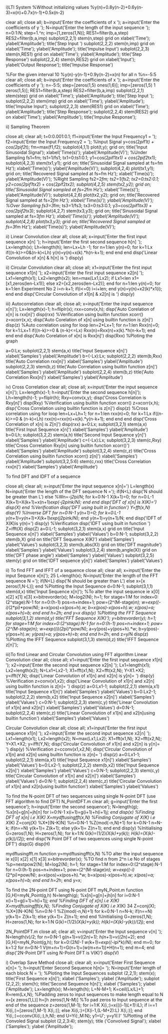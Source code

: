 i)LTI System
%Without initializing values %y(n)+0.8y(n-2)+0.6y(n-3)=x(n)+0.7x(n-1)+0.5x(n-2)
 
clear all;
close all;
b=input('Enter the coefficients of x '); a=input('Enter the coefficients of y '); N=input('Enter the length of the input sequence '); n=0:1:N;
step=1.^n;
imp=[1,zeros(1,N)];
RES1=filter(b,a,step) RES2=filter(b,a,imp)
subplot(2,2,1) stem(n,step)
grid on xlabel('Time'); ylabel('Amplitude'); title('Step Input ')
subplot(2,2,2) stem(n,imp)
grid on xlabel('Time'); ylabel('Amplitude'); title('Impulse Input')
subplot(2,2,3) stem(n,RES1)
grid on xlabel('Time'); ylabel('Amplitude'); title('Step Response')
subplot(2,2,4) stem(n,RES2)
grid on
xlabel('Input'); ylabel('Output Response'); title('Impulse Response')


%For the given interval
10
%y(n)-y(n-1)+0.9y(n-2)=x(n) for all n %n=-5:5
clear all;
close all;
b=input('Enter the coefficients of x '); a=input('Enter the coefficients of y '); n=-5:5;
step=[zeros(1,5) ones(1,6)]; imp=[zeros(1,5) 1 zeros(1,5)];
RES1=filter(b,a,step) RES2=filter(b,a,imp)
subplot(2,2,1) stem(step)
grid on xlabel('Time'); ylabel('Amplitude'); title('Step Input ');
subplot(2,2,2) stem(imp)
grid on xlabel('Time'); ylabel('Amplitude'); title('Impulse Input');
subplot(2,2,3) stem(RES1)
grid on xlabel('Time'); ylabel('Amplitude'); title('Step Response');
subplot(2,2,4) stem(RES2)
grid on
xlabel('Time'); ylabel('Amplitude'); title('Impulse Response');


ii) Sampling Theorem


close all;
clear all;
t=0:0.001:0.1;
f1=input('Enter the Input Frequency1 = '); f2=input('Enter the Input Frequency2 = ');
%Input Signal
y=cos(2*pi*f1*t) + cos(2*pi*f2*t); fm=max(f1,f2);
subplot(4,1,1)
plot(t,y);
grid on;
title('Input Sinusoidal Signal'); xlabel('Time(s)'); ylabel('Amplitude(V)');
%Under Sampling
fs1=fm;
ts1=1/fs1;
tx1=0:ts1:0.1;
y1=cos(2*pi*f1*tx1) + cos(2*pi*f2*tx1);
subplot(4,2,3)
stem(tx1,y1);
grid on;
title('Sinusoidal Signal sampled at fs=fm Hz'); xlabel('Time(s)');
ylabel('Amplitude(V)');
subplot(4,2,4)
plot(tx1,y1);
grid on;
title('Recovered Signal sampled at fs=fm Hz'); xlabel('Time(s)');
ylabel('Amplitude(V)');
%Right Sampling fs2=2*fm; ts2=1/fs2; tx2=0:ts2:0.1;
y2=cos(2*pi*f1*tx2) + cos(2*pi*f2*tx2);
subplot(4,2,5)
stem(tx2,y2);
grid on;
title('Sinusoidal Signal sampled at fs=2*fm Hz'); xlabel('Time(s)');
ylabel('Amplitude(V)');
subplot(4,2,6)
plot(tx2,y2);
grid on;
title('Recovered Signal sampled at fs=2*fm Hz'); xlabel('Time(s)');
ylabel('Amplitude(V)');
%Over Sampling
fs3=3*fm;
ts3=1/fs3;
tx3=0:ts3:0.1;
y3=cos(2*pi*f1*tx3) + cos(2*pi*f2*tx3);
subplot(4,2,7)
stem(tx3,y3);
grid on;
title('Sinusoidal Signal sampled at fs=3*fm Hz'); xlabel('Time(s)');
ylabel('Amplitude(V)');
subplot(4,2,8)
plot(tx3,y3);
grid on;
title('Recovered Signal sampled at fs=3*fm Hz'); xlabel('Time(s)');
ylabel('Amplitude(V)');



ii) Linear Convolution
clear all;
close all;
x=input('Enter the first input sequence x[n] '); h=input('Enter the first second sequence h[n] '); Lx=length(x);
Lh=length(h);
len=Lx+Lh -1;
for n=1:len y(n)=0;
for k=1:Lx if((n-k)>=0&(n-k)<Lh)
y(n)=y(n)+x(k).*h(n-k+1); end
end end
disp('Linear Convolution of x[n] & h[n] is ') disp(y)


ii) Circular Convolution
clear all;
close all;
x1=input('Enter the first input sequence x1[n] '); x2=input('Enter the first input sequence x2[n] '); Lx1=length(x1);
Lx2=length(x2);
len=max(Lx1,Lx2);
if Lx1<len
x1=[x1,zeros(len-Lx1)]; else
x2=[x2,zeros(len-Lx2)]; end
for n=1:len y(n)=0;
for k=1:len
Experiment No 2
i=n-k+1; if(i<=0)
i=i+len; end
y(n)=y(n)+x2(k)*x1(i); end
end
disp('Circular Convolution of x1[n] & x2[n] is ') disp(y)



iii) Autocorrelation
clear all;
close all;
x=input('Enter the input sequence x[n]'); Lx=length(x)-1;
h=fliplr(x);
rxx=conv(x,h);
disp('Auto Corelation of x[n] is rxx[n]') disp(rxx)
%Verification using builtin function xcorr()
z=xcorr(x,x);
disp('Auto Corelation of x[n] using builtin function is z[n]') disp(z)
%Auto correlation using for loop len=2*Lx+1;
for n=1:len
Rxx(n)=0; for k=1:Lx+1
if((n-k)>=0 & (n-k)<=Lx) Rxx(n)=Rxx(n)+x(k).*h(n-k+1);
end end
end
disp('Auto Corelation of x[n] is Rxx[n]') disp(Rxx)
%Ploting the graph

a=0:Lx;
subplot(2,2,1)
stem(a,x)
title('Input Sequence x[n]') xlabel('Samples') ylabel('Amplitude')
b=(-Lx):Lx;
subplot(2,2,2)
stem(b,Rxx)
title('Auto Correlation rxx[n]') xlabel('Samples') ylabel('Amplitude')
subplot(2,2,3)
stem(b,z)
title('Auto Correlation using builtin function z[n]') xlabel('Samples')
ylabel('Amplitude')
subplot(2,2,4)
stem(b,z)
title('Auto Correlation Rxx[n]') xlabel('Samples') ylabel('Amplitude')


iv) Cross Correlation
clear all;
close all;
x=input('Enter the input sequence x[n]'); Lx=length(x)-1;
h=input('Enter the second sequence h[n]'); Lh=length(h)-1;
y=fliplr(h);
Rxy=conv(x,y);
disp('Cross Correlation is Rxy[n]') disp(Rxy)
%Verification using builtin function xcorr() z=xcorr(x,h);
disp('Cross Correlation using builtin function is z[n]') disp(z)
%Cross correlation using for loop len=Lx+Lh+1;
for n=1:len
rxx(n)=0; for k=1:Lx
if((n-k)>=0 & (n-k)<Lh) rxx(n)=rxx(n)+x(k).*y(n-k+1);
end
end end
disp('Cross Correlation of x[n] is Z[n]') disp(rxx)
a=0:Lx;
subplot(3,2,1)
stem(a,x)
title('First Input Sequence x[n]') xlabel('Samples') ylabel('Amplitude')
b=0:Lh;
subplot(3,2,2)
stem(a,h)
title('Second Input Sequence y[n]') xlabel('Samples') ylabel('Amplitude')
c=(-Lx):Lx;
subplot(3,2,3)
stem(c,Rxy)
title('Cross Correlation Rxy[n] using builtin function xcorr()') xlabel('Samples')
ylabel('Amplitude')
subplot(3,2,4)
stem(c,z)
title('Cross Correlation using builtin function xcorr() z[n]') xlabel('Samples')
ylabel('Amplitude')
subplot(3,2,5:6)
stem(c,rxx)
title('Cross Correlation rxx[n]') xlabel('Samples') ylabel('Amplitude')


To find DFT and IDFT of a sequence

close all;
clear all;
x=input('Enter the input sequence x[n]=') L=length(x)
N=input('Enter the length of the DFT sequence N ='); if(N<L)
disp('N should be greater than L') else
%Wn=-j*2*pi/N; for k=0:N-1
X(k+1)=0; for n=0:L-1
X(k+1)=X(k+1)+x(n+1)*exp(-j*2*pi*n*k/N); end
end
disp('DFT of x[n] is X(K)=') disp(X)
end
%Verification
disp('DFT using built in function') Y=fft(x,N)
disp(Y)
%Inverse DFT for n=0:N-1
y(n+1)=0; for k=0:L-1
y(n+1)=y(n+1)+X(k+1)*exp(j*2*pi*n*k/N); end
y(n+1)=y(n+1)/N; end
disp('IDFT of X(K)is y(n)=') disp(y)
%Verification
disp('IDFT using built in function ') Z=ifft(X)
disp(Z)
a=0:L-1;
subplot(3,2,1)
stem(a,x)
grid on
title('Input Sequence x[n]') xlabel('Samples') ylabel('Values')
b=0:N-1;
subplot(3,2,2)
stem(b,X)
grid on
title('DFT Sequence X(K)') xlabel('Samples') ylabel('Values')
subplot(3,2,3) stem(b,abs(X))
grid on
title('DFT magnitude') xlabel('Samples') ylabel('Values')
subplot(3,2,4) stem(b,angle(X))
grid on
title('DFT phase angle') xlabel('Samples') ylabel('Values')
subplot(3,2,5)
stem(y)
grid on
title('IDFT sequence y[n]') xlabel('Samples') ylabel('Values')

ii) To find FFT and IFFT of a sequence
close all;
clear all;
x=input('Enter the input Sequnce x[n]');
25
 L=length(x);
N=input('Enter the length of the FFT sequence N ='); if(N<L)
disp('N should be greater than L') else
x=[x zeros(1,N-L)];
end
%Plotting the Input Sequence
d=0:N-1;
subplot(3,1,1)
stem(d,x)
title('Input Sequence x[n]');
%To alter the input sequence ie x[0] x[2] x[1] x[3]
x=bitrevorder(x);
M=log2(N); h=1;
for stage=1:M
for index=0:(2^stage):N-1
for n=0:(h-1)
pos=n+index+1; pow=(2^(M-stage)*n); w=exp((-i)*(2*pi)*pow/N); a=x(pos)+x(pos+h).*w; b=x(pos)-x(pos+h).*w; x(pos)=a;
x(pos+h)=b;
end end
h=2*h;
end
y=x disp(y)
%Plotting the FFT Sequence
subplot(3,1,2)
stem(d,y)
title('FFT Sequence X(K)');
y=bitrevorder(y); h=1;
for stage=1:M
for index=0:(2^stage):N-1 for n=0:(h-1)
pos=n+index+1; pow=(2^(M-stage)*n); w=exp((i)*(2*pi)*pow/N); a=y(pos)+y(pos+h).*w; b=y(pos)-y(pos+h).*w; y(pos)=a;
y(pos+h)=b;
end end
h=2*h;
end
z=y/N disp(z)
%Plotting the IFFT Sequence
subplot(3,1,3)
stem(d,z)
title('IFFT Sequence z[n]');

iii)To find Linear and Circular Convolution using FFT algorithm
Linear Convolution
clear all;
close all;
x1=input('Enter the first input sequence x1[n] '); x2=input('Enter the second input sequence x2[n] '); Lx1=length(x1);
Lx2=length(x2);
N=Lx1+Lx2-1;
X1=fft(x1,N);
X2=fft(x2,N);
Y=X1.*X2;
y=ifft(Y,N);
disp('Linear Convolution of x1[n] and x2[n] is y[n]= ') disp(y)
%Verification
z=conv(x1,x2);
disp('Linear Convolution of x1[n] and x2[n] using builtin function is z[n]= ') disp(z)
a=0:Lx1-1;
subplot(2,2,1)
stem(a,x1)
title('Input Sequence x1[n]') xlabel('Samples') ylabel('Values')
b=0:Lx2-1;
subplot(2,2,2)
stem(b,x2)
title('Input Sequence x2[n]') xlabel('Samples') ylabel('Values')
c=0:N-1;
subplot(2,2,3)
stem(c,y)
title('Linear Convolution of x1[n] and x2[n]') xlabel('Samples')
ylabel('Values') d=0:N-1;
subplot(2,2,4)
stem(c,z)
title('Linear Convolution of x1[n] and x2[n]using builtin function') xlabel('Samples')
ylabel('Values')



Circular Convolution
clear all;
close all;
x1=input('Enter the first input sequence x1[n] '); x2=input('Enter the second input sequence x2[n] '); Lx1=length(x1);
Lx2=length(x2);
N=max(Lx1,Lx2);
X1=fft(x1,N);
X2=fft(x2,N);
Y=X1.*X2;
y=ifft(Y,N);
disp('Circular Convolution of x1[n] and x2[n] is y[n]= ') disp(y)
%Verification
z=cconv(x1,x2,N);
disp('Circular Convolution of x1[n] and x2[n] using builtin function is z[n]= ') disp(z)
a=0:Lx1-1;
subplot(2,2,1)
stem(a,x1)
title('Input Sequence x1[n]') xlabel('Samples') ylabel('Values')
b=0:Lx2-1;
subplot(2,2,2)
stem(b,x2)
title('Input Sequence x2[n]') xlabel('Samples') ylabel('Values')
c=0:N-1;
subplot(2,2,3)
stem(c,y)
title('Circular Convolution of x1[n] and x2[n]') xlabel('Samples')
ylabel('Values')
d=0:N-1;
subplot(2,2,4)
stem(c,z)
title('Circular Convolution of x1[n] and x2[n]using builtin function') xlabel('Samples')
ylabel('Values')


To find the N-point DFT of two sequences using single N-point DFT (use FFT algorithm to find DFT)
N_PointDFT.m
clear all;
g=input('Enter the first sequence');
h=input('Enter the second sequence');
N=length(g);
%x[n]=g[n]+jh[n]
for i=0:N-1
   x(i+1)=g(i+1)+h(i+1)*j;
end
disp(x)
%Finding DFT of x[n] i.e X(K)
X=mydftusingfft(x,N)
%Finding Conjugate of X(K) i.e X*(K)
Z=conj(X)
%X*[(N-K)N]
%n=0:N-1
%Z(mod(-n,N)+1)
for k=0:N-1
    n=N-k;
    if(n==N)
        y(k+1)= Z(k+1);
    else
    y(k+1)= Z(n+1);
end end
disp(y)
%Initialising
G=zeros(1,N);
H=zeros(1,N);
for k=1:N
    G(k)=(1/2)*(X(k)+y(k));
H(k)=(X(k)-y(k))/(2*j);
end
disp('N Point DFT of two sequences using single N-point DFT') disp(G)
disp(H)


mydftusingfft.m
function y=mydftusingfft(x,N)
%TO alter the input sequence ie x[0] x[2] x[1] x[3] x=bitrevorder(x);
%TO find n from 2^n i.e No of stages
%p=nextpow2(N);
M=log2(N);
h=1;
for stage=1:M
    for index=0:(2^stage):N-1
        for n=0:(h-1)
            pos=n+index+1;
            pow=(2^(M-stage)*n);
            w=exp((-i)*(2*pi)*pow/N);
            a=x(pos)+x(pos+h).*w;
            b=x(pos)-x(pos+h).*w;
            x(pos)=a;
            x(pos+h)=b;
        end
end
h=2*h; end
y=x;


To find the 2N-point DFT using N-point DFT myN_Point.m
function [G,H]=myN_Point(g,h)
N=length(g);
%x[n]=g[n]+jh[n]
for i=0:N-1
   x(i+1)=g(i+1)+h(i+1)*j;
end
%Finding DFT of x[n] i.e X(K)
X=mydftusingfft(x,N);
%Finding Conjugate of X(K) i.e X*(K)
34
Z=conj(X);
%X*[(N-K)N]
%n=0:N-1
%Z(mod(-n,N)+1)
for k=0:N-1
    n=N-k;
    if(n==N)
        y(k+1)= Z(k+1);
    else
    y(k+1)= Z(n+1);
end end
%Initialising
G=zeros(1,N);
H=zeros(1,N);
for k=1:N
    G(k)=(1/2)*(X(k)+y(k));
    H(k)=(X(k)-y(k))/(2*j);
end


2N_PointDFT.m
close all;
clear all;
v=input('Enter the Input sequence v[n] '); N=length(v)/2;
for n=0:N-1 g(n+1)=v((2*n)+1); h(n+1)=v((2*n)+2);
end [G,H]=myN_Point(g,h);
for k=0:(2*N)-1 w(k+1)=exp((-i*pi*k)/N);
end
m=0;
for k=1:2
for n=0:N-1 V(m+n+1)=G(n+1)+(w(m+n+1))*H(n+1);
end
m=4; 
end
disp('2N-Point DFT using N-Point DFT is V(K)') disp(V)


i) Overlap Save Method
close all;
clear all;
x=input('Enter First Sequence x[n]= '); h=input('Enter Second Sequence h[n]= '); N=input('Enter length of each block N = ');
%Ploting the Input Sequences
subplot (2,2,1);
stem(x);
title('First Sequence x[n]'); xlabel ('Samples');
ylabel ('Amplitude');
subplot (2,2,2);
stem(h);
title('Second Sequence h[n]'); xlabel ('Samples');
ylabel ('Amplitude');
Lx=length(x); M=length(h); L=N-M+1; K=ceil(Lx/L)+1; R=rem(Lx,N);
%Padding zeros to input sequences to make length equal to N
x=[x zeros(1,L)] h=[h zeros(1,N-M)]
%To pad zeros to Input sequence at the end of the sequence
z=zeros(1,M-1);
for i=1:K X(i,:)=x(((i-1)*L+1):i*L); if i==1
Xi(i,:)=[zeros(1,M-1) X(i,:)];
else
Xi(i,:)=[X(i-1,(L-M+2):L) X(i,:)];
end
Yi(i,:)=cconv(Xi(i,:),h,N);
end
U=Yi(:,M:N); y1=U'; y=y1(:)'
%Plotting of the Convoled Signal
subplot (2,2,3:4); stem(y);
title ('Convolved Signal'); xlabel ('Samples');
ylabel ('Amplitude');


